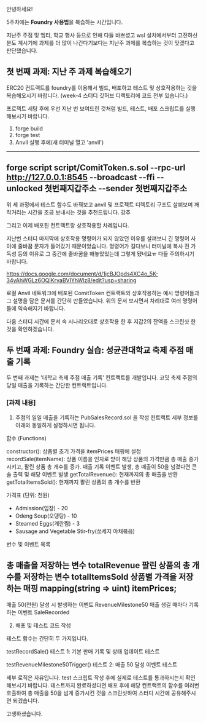 안녕하세요!

5주차에는 **Foundry 사용법**을 복습하는 시간입니다.

지난주 주점 및 엠티, 학교 행사 등으로 인해 다들 바쁘셨고 wsl 설치에서부터 고전하신 분도 계시기에 과제를 더 많이 나간다기보다는 지난주 과제를 복습하는 것이 맞겠다고 판단했습니다.


## **첫 번째 과제:** 지난 주 과제 복습해오기

ERC20 컨트랙트를 foundry를 이용해서 빌드, 배포하고 테스트 및 상호작용하는 것을 복습해오시기 바랍니다.
(week-4 스터디 깃허브 디렉토리에 코드 전부 있습니다.)


프로젝트 세팅 후에 우선 지난 번 보여드린 것처럼 빌드, 테스트, 배포 스크립트를 실행해보시기 바랍니다. 

1) forge build
2) forge test
3) Anvil 실행 후에(새 터미널 열고 'anvil') 
---
forge script script/ComitToken.s.sol --rpc-url http://127.0.0.1:8545 
--broadcast --ffi --unlocked 첫번째지갑주소 --sender 첫번째지갑주소
---
위 세 과정에서 테스트 함수도 바꿔보고 anvil 및 프로젝트 디렉토리 구조도 살펴보며 깨작거리는 시간을 조금 보내시는 것을 추천드립니다. 강추

​그리고 이제 배포된 컨트랙트랑 상호작용할 차례입니다.

지난번 스터디 마지막에 상호작용 명령어가 되지 않았던 이유를 살펴보니 긴 명령어 사이에 줄바꿈 문자가 들어갔기 때문이었습니다. 명령어가 길다보니 터미널에 복사 전 가독성 등의 이유로 그 중간에 줄바꿈을 해놓았었는데 그렇게 됐네요ㅠ 다들 주의하시기 바랍니다.

https://docs.google.com/document/d/1jcBJOpds4XC4o_5K-34yAhWGLz6OQIKrvaBVIYhWlz8/edit?usp=sharing

로컬 Anvil 네트워크에 배포된 ComitToken 컨트랙트와 상호작용하는 예시 명령어들과 그 설명을 담은 문서를 간단히 만들었습니다. 위의 문서 보시면서 차례대로 여러 명령어들에 익숙해지기 바랍니다. 

다음 스터디 시간에 문서 속 시나리오대로 상호작용 한 후 지갑2의 잔액을 스크린샷 한 것을 확인하겠습니다.


## **두 번째 과제:** Foundry 실습: 성균관대학교 축제 주점 매출 기록
두 번째 과제는 '대학교 축제 주점 매출 기록' 컨트랙트를 개발입니다. 코밋 축제 주점의 당일 매출을 기록하는 간단한 컨트랙트입니다.

### [과제 내용]

1. 주점의 일일 매출을 기록하는 PubSalesRecord.sol 을 작성
컨트랙트 세부 정보를 아래와 동일하게 설정하시면 됩니다.


함수 (Functions)

constructor(): 상품별 초기 가격을 itemPrices 매핑에 설정
recordSale(itemName): 상품 이름을 인자로 받아 해당 상품의 가격만큼 총 매출 증가시키고, 팔린 상품 총 개수를 증가. 매출 기록 이벤트 발생, 총 매출이 50을 넘겼다면 콘솔 출력 및 해당 이벤트 발생
getTotalRevenue(): 현재까지의 총 매출을 반환
getTotalItemsSold(): 현재까지 팔린 상품의 총 개수를 반환


가격표 (단위: 천원)

* Admission(입장) - 20
* Odeng Soup(오뎅탕) - 10
* Steamed Eggs(계란찜) - 3
* Sausage and Vegetable Stir-fry(쏘세지 야채볶음)
​

변수 및 이벤트 목록

총 매출을 저장하는 변수 totalRevenue
팔린 상품의 총 개수를 저장하는 변수 totalItemsSold
상품별 가격을 저장하는 매핑 mapping(string => uint) itemPrices;
---
매출 50(천원) 달성 시 발생하는 이벤트 RevenueMilestone50
매출 생길 때마다 기록하는 이벤트 SaleRecorded


2. 배포 및 테스트 코드 작성

테스트 함수는 간단히 두 가지입니다.

testRecordSale()
테스트 1: 기본 판매 기록 및 상태 업데이트 테스트

testRevenueMilestone50Trigger()
테스트 2: 매출 50 달성 이벤트 테스트

세부 로직은 자유입니다. test 스크립트 작성 후에 실제로 테스트를 통과하시는지 확인해보시기 바랍니다.
테스트까지 완료하셨다면 배포 후에 해당 컨트랙트의 함수를 여러번 호출하여 총 매출을 50을 넘게 증가시킨 것을 스크린샷하여 스터디 시간에 공유해주시면 되겠습니다.

고생하셨습니다.

​